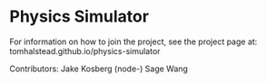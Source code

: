 Physics Simulator
=================

For information on how to join the project, see the project page at: tomhalstead.github.io/physics-simulator


Contributors:
Jake Kosberg (node-)
Sage Wang

